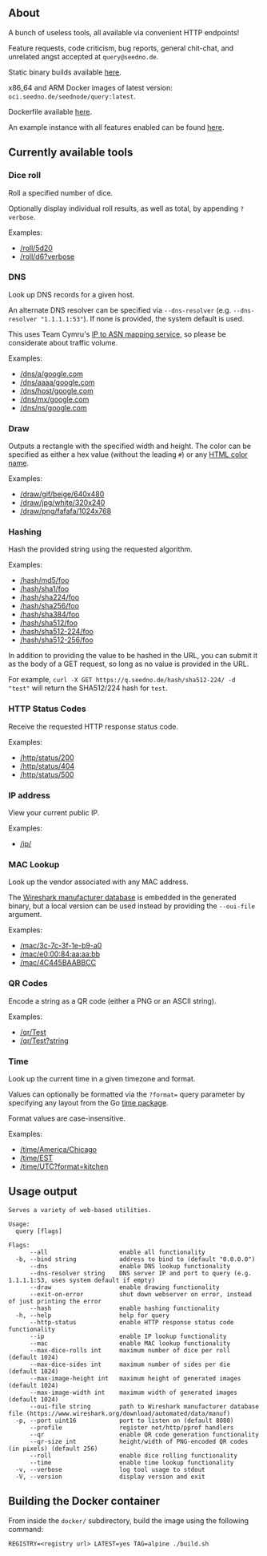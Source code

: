 ## About

A bunch of useless tools, all available via convenient HTTP endpoints!

Feature requests, code criticism, bug reports, general chit-chat, and unrelated angst accepted at `query@seedno.de`.

Static binary builds available [here](https://cdn.seedno.de/builds/query).

x86_64 and ARM Docker images of latest version: `oci.seedno.de/seednode/query:latest`.

Dockerfile available [here](https://git.seedno.de/seednode/query/raw/branch/master/docker/Dockerfile).

An example instance with all features enabled can be found [here](https://q.seedno.de/).

## Currently available tools

### Dice roll
Roll a specified number of dice.

Optionally display individual roll results, as well as total, by appending `?verbose`.

Examples:
- [/roll/5d20](https://q.seedno.de/roll/5d20)
- [/roll/d6?verbose](https://q.seedno.de/roll/d6?verbose)

### DNS
Look up DNS records for a given host.

An alternate DNS resolver can be specified via `--dns-resolver` (e.g. `--dns-resolver "1.1.1.1:53"`). If none is provided, the system default is used.

This uses Team Cymru's [IP to ASN mapping service](https://www.team-cymru.com/ip-asn-mapping), so please be considerate about traffic volume.

Examples:
- [/dns/a/google.com](https://q.seedno.de/dns/a/google.com)
- [/dns/aaaa/google.com](https://q.seedno.de/dns/aaaa/google.com)
- [/dns/host/google.com](https://q.seedno.de/dns/host/google.com)
- [/dns/mx/google.com](https://q.seedno.de/dns/mx/google.com)
- [/dns/ns/google.com](https://q.seedno.de/dns/ns/google.com)

### Draw
Outputs a rectangle with the specified width and height. The color can be specified as either a hex value (without the leading `#`) or any [HTML color name](https://www.w3schools.com/tags/ref_colornames.asp).

Examples:
- [/draw/gif/beige/640x480](https://q.seedno.de/draw/gif/beige/640x480)
- [/draw/jpg/white/320x240](https://q.seedno.de/draw/jpg/white/320x240)
- [/draw/png/fafafa/1024x768](https://q.seedno.de/draw/png/fafafa/1024x768)

### Hashing
Hash the provided string using the requested algorithm.

Examples:
- [/hash/md5/foo](https://q.seedno.de/hash/md5/foo)
- [/hash/sha1/foo](https://q.seedno.de/hash/sha1/foo)
- [/hash/sha224/foo](https://q.seedno.de/hash/sha224/foo)
- [/hash/sha256/foo](https://q.seedno.de/hash/sha256/foo)
- [/hash/sha384/foo](https://q.seedno.de/hash/sha384/foo)
- [/hash/sha512/foo](https://q.seedno.de/hash/sha512/foo)
- [/hash/sha512-224/foo](https://q.seedno.de/hash/sha512-224/foo)
- [/hash/sha512-256/foo](https://q.seedno.de/hash/sha512-256/foo)

In addition to providing the value to be hashed in the URL, you can submit it as the body of a GET request, so long as no value is provided in the URL.

For example, `curl -X GET https://q.seedno.de/hash/sha512-224/ -d "test"` will return the SHA512/224 hash for `test`.

### HTTP Status Codes
Receive the requested HTTP response status code.

Examples:
- [/http/status/200](https://q.seedno.de/http/status/200)
- [/http/status/404](https://q.seedno.de/http/status/404)
- [/http/status/500](https://q.seedno.de/http/status/500)

### IP address
View your current public IP.

Examples:
- [/ip/](https://q.seedno.de/ip/)

### MAC Lookup
Look up the vendor associated with any MAC address.

The [Wireshark manufacturer database](https://www.wireshark.org/download/automated/data/manuf) is embedded in the generated binary, but a local version can be used instead by providing the `--oui-file` argument.

Examples:
- [/mac/3c-7c-3f-1e-b9-a0](https://q.seedno.de/mac/3c-7c-3f-1e-b9-a0)
- [/mac/e0:00:84:aa:aa:bb](https://q.seedno.de/mac/e0:00:84:aa:aa:bb)
- [/mac/4C445BAABBCC](https://q.seedno.de/mac/4C445BAABBCC)

### QR Codes
Encode a string as a QR code (either a PNG or an ASCII string).

Examples:
- [/qr/Test](https://q.seedno.de/qr/Test)
- [/qr/Test?string](https://q.seedno.de/qr/Test?string)

### Time
Look up the current time in a given timezone and format.

Values can optionally be formatted via the `?format=` query parameter by specifying any layout from the Go [time package](https://pkg.go.dev/time#pkg-constants).

Format values are case-insensitive.

Examples:
- [/time/America/Chicago](https://q.seedno.de/time/America/Chicago)
- [/time/EST](https://q.seedno.de/time/EST)
- [/time/UTC?format=kitchen](https://q.seedno.de/time/UTC?format=kitchen)

## Usage output
```
Serves a variety of web-based utilities.

Usage:
  query [flags]

Flags:
      --all                    enable all functionality
  -b, --bind string            address to bind to (default "0.0.0.0")
      --dns                    enable DNS lookup functionality
      --dns-resolver string    DNS server IP and port to query (e.g. 1.1.1.1:53, uses system default if empty)
      --draw                   enable drawing functionality
      --exit-on-error          shut down webserver on error, instead of just printing the error
      --hash                   enable hashing functionality
  -h, --help                   help for query
      --http-status            enable HTTP response status code functionality
      --ip                     enable IP lookup functionality
      --mac                    enable MAC lookup functionality
      --max-dice-rolls int     maximum number of dice per roll (default 1024)
      --max-dice-sides int     maximum number of sides per die (default 1024)
      --max-image-height int   maximum height of generated images (default 1024)
      --max-image-width int    maximum width of generated images (default 1024)
      --oui-file string        path to Wireshark manufacturer database file (https://www.wireshark.org/download/automated/data/manuf)
  -p, --port uint16            port to listen on (default 8080)
      --profile                register net/http/pprof handlers
      --qr                     enable QR code generation functionality
      --qr-size int            height/width of PNG-encoded QR codes (in pixels) (default 256)
      --roll                   enable dice rolling functionality
      --time                   enable time lookup functionality
  -v, --verbose                log tool usage to stdout
  -V, --version                display version and exit
```

## Building the Docker container
From inside the `docker/` subdirectory, build the image using the following command:

`REGISTRY=<registry url> LATEST=yes TAG=alpine ./build.sh`
